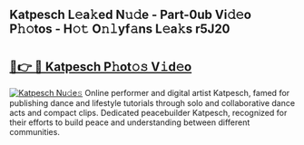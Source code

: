 ## Katpesch L𝚎a𝚔ed N𝚞𝚍e - Part-0ub Vi𝚍𝚎o P𝚑𝚘tos - H𝚘𝚝 O𝚗𝚕yf𝚊ns L𝚎a𝚔s r5J20

# <h2><a href="http://kfdwaa8.oniu.top/?m=Katpesch">🔗👉 🔴 Katpesch P𝚑ot𝚘𝚜 V𝚒d𝚎o</a></h2>

[![Katpesch Nu𝚍e𝚜](https://i.imgur.com/0qMVB7G.gif)](http://kfdwaa8.oniu.top/?m=Katpesch)
Online performer and digital artist Katpesch, famed for publishing dance and lifestyle tutorials through solo and collaborative dance acts and compact clips. Dedicated peacebuilder Katpesch, recognized for their efforts to build peace and understanding between different communities.  
